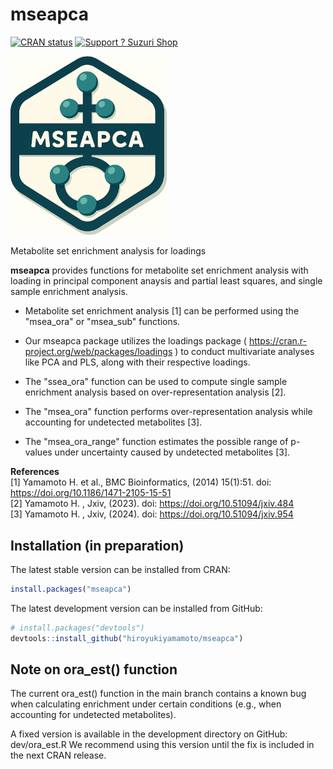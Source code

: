 # mseapca

[![CRAN status](https://www.r-pkg.org/badges/version/mseapca)](https://cran.r-project.org/package=mseapca)
[![Support ? Suzuri Shop](https://img.shields.io/badge/Support-Suzuri%20Shop-blue)](https://suzuri.jp/EigenStudio/18422952/heavyweight-t-shirt/l/white)

<img src="sticker_mseapca.png" alt="loadings sticker" width="250"/>

Metabolite set enrichment analysis for loadings

**mseapca**  provides functions for metabolite set enrichment analysis with loading in principal component anaysis and partial least squares, and single sample enrichment analysis.

- Metabolite set enrichment analysis [1] can be performed using the "msea_ora" or "msea_sub" functions.

- Our mseapca package utilizes the loadings package ( https://cran.r-project.org/web/packages/loadings ) to conduct multivariate analyses like PCA and PLS, along with their respective loadings.

- The "ssea_ora" function can be used to compute single sample enrichment analysis based on over-representation analysis [2].

- The "msea_ora" function performs over-representation analysis while accounting for undetected metabolites [3].

- The "msea_ora_range" function estimates the possible range of p-values under uncertainty caused by undetected metabolites [3].

**References**  
[1] Yamamoto H. et al., BMC Bioinformatics, (2014) 15(1):51. doi: https://doi.org/10.1186/1471-2105-15-51  
[2] Yamamoto H. , Jxiv, (2023). doi: https://doi.org/10.51094/jxiv.484  
[3] Yamamoto H. , Jxiv, (2024). doi: https://doi.org/10.51094/jxiv.954

## Installation (in preparation)

The latest stable version can be installed from CRAN:

``` r
install.packages("mseapca")
```

The latest development version can be installed from GitHub:

``` r
# install.packages("devtools")
devtools::install_github("hiroyukiyamamoto/mseapca")
```

## Note on ora_est() function

The current ora_est() function in the main branch contains a known bug when calculating enrichment under certain conditions (e.g., when accounting for undetected metabolites).

A fixed version is available in the development directory on GitHub:
dev/ora_est.R
We recommend using this version until the fix is included in the next CRAN release.


